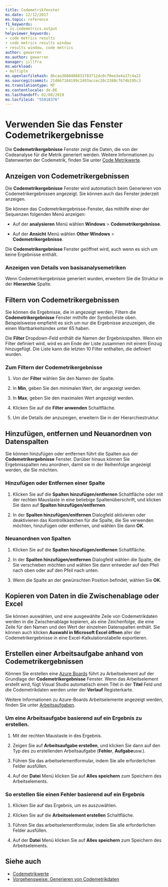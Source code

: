 ```yaml
---
title: Codemetrikfenster
ms.date: 12/12/2017
ms.topic: reference
f1_keywords:
- vs.codemetrics.output
helpviewer_keywords:
- code metrics results
- code metrics results window
- results window, code metrics
author: gewarren
ms.author: gewarren
manager: jillfra
ms.workload:
- multiple
ms.openlocfilehash: 8bcaa3688486831f83712dc0cf0ee3e4a17c4a22
ms.sourcegitcommit: 21d667104199c2493accec20c2388cf674b195c3
ms.translationtype: MT
ms.contentlocale: de-DE
ms.lasthandoff: 02/08/2019
ms.locfileid: "55918376"
---
```

# <a name="use-the-code-metrics-results-window"></a>Verwenden Sie das Fenster Codemetrikergebnisse

Die **Codemetrikergebnisse** Fenster zeigt die Daten, die von der Codeanalyse für die Metrik generiert werden. Weitere Informationen zu Datenwerten der Codemetrik, finden Sie unter [Code Metrikwerte](../code-quality/code-metrics-values.md).

## <a name="display-code-metrics-results"></a>Anzeigen von Codemetrikergebnissen

Die **Codemetrikergebnisse** Fenster wird automatisch beim Generieren von Codemetrikergebnissen angezeigt. Sie können auch das Fenster jederzeit anzeigen.

Sie können das Codemetrikergebnisse-Fenster, das mithilfe einer der Sequenzen folgenden Menü anzeigen:

- Auf der **analysieren** Menü wählen **Windows** > **Codemetrikergebnisse**.

- Auf der **Ansicht** Menü wählen **Other Windows** > **Codemetrikergebnisse**.

Die **Codemetrikergebnisse** Fenster geöffnet wird, auch wenn es sich um keine Ergebnisse enthält.

### <a name="to-view-code-metrics-details"></a>Anzeigen von Details von basisanalysemetriken

Wenn Codemetrikergebnisse generiert wurden, erweitern Sie die Struktur in der **Hierarchie** Spalte.

## <a name="filter-code-metrics-results"></a>Filtern von Codemetrikergebnissen

Sie können die Ergebnisse, die in angezeigt werden, Filtern die **Codemetrikergebnisse** Fenster mithilfe der Symbolleiste oben. Beispielsweise empfiehlt es sich um nur die Ergebnisse anzuzeigen, die einen Wartbarkeitsindex unter 65 haben.

Die **Filter** Dropdown-Feld enthält die Namen der Ergebnisspalten. Wenn ein Filter definiert wird, wird es am Ende der Liste zusammen mit einem Einzug hinzugefügt. Die Liste kann die letzten 10 Filter enthalten, die definiert wurden.

### <a name="to-filter-the-code-metrics-results"></a>Zum Filtern der Codemetrikergebnisse

1.  Von der **Filter** wählen Sie den Namen der Spalte.

2.  In **Min**, geben Sie den minimalen Wert, der angezeigt werden.

3.  In **Max**, geben Sie den maximalen Wert angezeigt werden.

4.  Klicken Sie auf die **Filter anwenden** Schaltfläche.

5.  Um die Details der anzuzeigen, erweitern Sie in der Hierarchiestruktur.

## <a name="add-remove-and-rearrange-data-columns"></a>Hinzufügen, entfernen und Neuanordnen von Datenspalten

Sie können hinzufügen oder entfernen führt die Spalten aus der **Codemetrikergebnisse** Fenster. Darüber hinaus können Sie Ergebnisspalten neu anordnen, damit sie in der Reihenfolge angezeigt werden, die Sie möchten.

### <a name="add-or-remove-a-column"></a>Hinzufügen oder Entfernen einer Spalte

1. Klicken Sie auf die **Spalten hinzufügen/entfernen** Schaltfläche oder mit der rechten Maustaste in eine beliebige Spaltenüberschrift, und klicken Sie dann auf **Spalten hinzufügen/entfernen**.

1. In der **Spalten hinzufügen/entfernen** Dialogfeld aktivieren oder deaktivieren das Kontrollkästchen für die Spalte, die Sie verwenden möchten, hinzufügen oder entfernen, und wählen Sie dann **OK**.

### <a name="rearrange-columns"></a>Neuanordnen von Spalten

1. Klicken Sie auf die **Spalten hinzufügen/entfernen** Schaltfläche.

1. In der **Spalten hinzufügen/entfernen** Dialogfeld wählen die Spalte, die Sie verschieben möchten und wählen Sie dann entweder auf den Pfeil nach oben oder auf den Pfeil nach unten.

1. Wenn die Spalte an der gewünschten Position befindet, wählen Sie **OK**.

## <a name="copy-data-to-the-clipboard-or-excel"></a>Kopieren von Daten in die Zwischenablage oder Excel

Sie können auswählen, und eine ausgewählte Zeile von Codemetrikdaten werden in die Zwischenablage kopieren, als eine Zeichenfolge, die eine Zeile für den Namen und den Wert der einzelnen Datenspalten enthält. Sie können auch klicken **Auswahl in Microsoft Excel öffnen** aller der Codemetrikergebnisse in eine Excel-Kalkulationstabelle exportieren.

## <a name="create-a-work-item-based-on-code-metric-results"></a>Erstellen einer Arbeitsaufgabe anhand von Codemetrikergebnissen

Können Sie erstellen eine [Azure Boards](/azure/devops/boards/index?view=vsts) führt zu Arbeitselement auf der Grundlage der **Codemetrikergebnisse** Fenster. Wenn das Arbeitselement erstellt wird, fügt Visual Studio automatisch einen Titel in der **Titel** Feld und die Codemetrikdaten werden unter der **Verlauf** Registerkarte.

Weitere Informationen zu Azure-Boards Arbeitselemente angezeigt werden, finden Sie unter [Arbeitsaufgaben](/azure/devops/boards/work-items/index?view=vsts).

### <a name="to-create-a-work-item-based-on-a-result"></a>Um eine Arbeitsaufgabe basierend auf ein Ergebnis zu erstellen.

1.  Mit der rechten Maustaste in des Ergebnis.

2.  Zeigen Sie auf **Arbeitsaufgabe erstellen**, und klicken Sie dann auf den Typ des zu erstellenden Arbeitsaufgabe (**Fehler**, **Aufgabe**usw.).

3.  Führen Sie das arbeitselementformular, indem Sie alle erforderlichen Felder ausfüllen.

4.  Auf der **Datei** Menü klicken Sie auf **Alles speichern** zum Speichern des Arbeitselements.

### <a name="to-create-a-bug-based-on-a-result"></a>So erstellen Sie einen Fehler basierend auf ein Ergebnis

1.  Klicken Sie auf das Ergebnis, um es auszuwählen.

2.  Klicken Sie auf die **Arbeitselement erstellen** Schaltfläche.

3.  Führen Sie das arbeitselementformular, indem Sie alle erforderlichen Felder ausfüllen.

4.  Auf der **Datei** Menü klicken Sie auf **Alles speichern** zum Speichern des Arbeitselements.

## <a name="see-also"></a>Siehe auch

- [Codemetrikwerte](../code-quality/code-metrics-values.md)
- [Vorgehensweise: Generieren von Codemetrikdaten](../code-quality/how-to-generate-code-metrics-data.md)